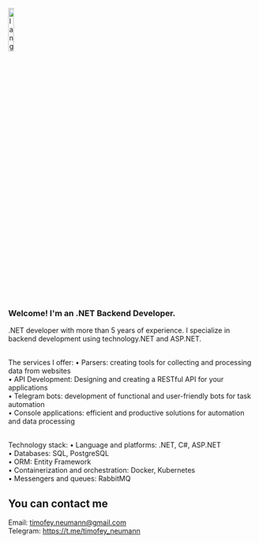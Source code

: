 <p align="left"><img width=15%" src="https://github.com/alansmathew/alansmathew/raw/master/lang.gif" alt="lang image here" /></p>

### Welcome! I'm an .NET Backend Developer.

.NET developer with more than 5 years of experience. I specialize in backend development using technology.NET and ASP.NET. <br><br>

The services I offer:
• Parsers: creating tools for collecting and processing data from websites <br>
• API Development: Designing and creating a RESTful API for your applications <br>
• Telegram bots: development of functional and user-friendly bots for task automation <br>
• Console applications: efficient and productive solutions for automation and data processing <br><br>

Technology stack:
• Language and platforms: .NET, C#, ASP.NET <br>
• Databases: SQL, PostgreSQL <br>
• ORM: Entity Framework <br>
• Containerization and orchestration: Docker, Kubernetes <br>
• Messengers and queues: RabbitMQ

## You can contact me

Email: timofey.neumann@gmail.com <br>
Telegram: https://t.me/timofey_neumann <br>
